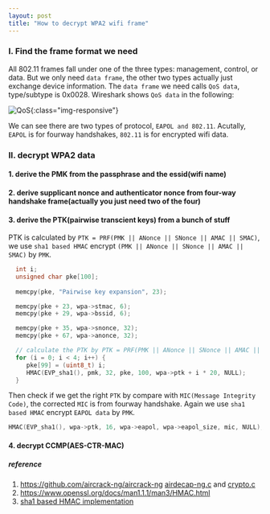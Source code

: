 ```yaml
---
layout: post
title: "How to decrypt WPA2 wifi frame"
---
```


### I. Find the frame format we need
All 802.11 frames fall under one of the three types: management, control, or data. But we only need ```data frame```, the other two types actually just exchange device
information. The ```data frame``` we need calls ```QoS data```, type/subtype is 0x0028. Wireshark shows ```QoS data``` in the following:

![QoS](/MyBlog/assets/picture/QoS.png){:class="img-responsive"}

We can see there are two types of protocol, ```EAPOL and 802.11```. Acutally, ```EAPOL``` is for fourway handshakes, ```802.11``` is for encrypted wifi data.

### II. decrypt WPA2 data
#### 1. derive the PMK from the passphrase and the essid(wifi name)
#### 2. derive supplicant nonce and authenticator nonce from four-way handshake frame(actually you just need two of the four)
#### 3. derive the PTK(pairwise transcient keys) from a bunch of stuff
PTK is calculated by ```PTK = PRF(PMK || ANonce || SNonce || AMAC || SMAC)```, we use ```sha1 based HMAC``` encrypt ```(PMK || ANonce || SNonce || AMAC || SMAC)``` by ```PMK```.
```c
  int i;
  unsigned char pke[100];
  
  memcpy(pke, "Pairwise key expansion", 23);

  memcpy(pke + 23, wpa->stmac, 6);
  memcpy(pke + 29, wpa->bssid, 6);

  memcpy(pke + 35, wpa->snonce, 32);
  memcpy(pke + 67, wpa->anonce, 32);

  // calculate the PTK by PTK = PRF(PMK || ANonce || SNonce || AMAC || SMAC)
  for (i = 0; i < 4; i++) {
     pke[99] = (uint8_t) i;
     HMAC(EVP_sha1(), pmk, 32, pke, 100, wpa->ptk + i * 20, NULL);
  }
```
Then check if we get the right ```PTK``` by compare with ```MIC(Message Integrity Code)```, the corrected ```MIC``` is from fourway handshake.
Again we use ```sha1 based HMAC``` encrypt ```EAPOL data``` by ```PMK```.
```c
HMAC(EVP_sha1(), wpa->ptk, 16, wpa->eapol, wpa->eapol_size, mic, NULL);
```
#### 4. decrypt CCMP(AES-CTR-MAC)

##### reference
1. https://github.com/aircrack-ng/aircrack-ng [airdecap-ng.c](https://github.com/aircrack-ng/aircrack-ng/blob/master/src/airdecap-ng/airdecap-ng.c) and [crypto.c](https://github.com/aircrack-ng/aircrack-ng/blob/master/lib/crypto/crypto.c)
2. https://www.openssl.org/docs/man1.1.1/man3/HMAC.html
3. [sha1 based HMAC implementation](https://github.com/chen172/crypto/blob/main/hmac.c)


